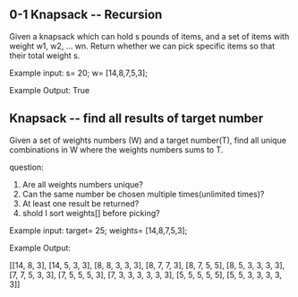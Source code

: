 ## 0-1 Knapsack -- Recursion
Given a knapsack which can hold s pounds of items, and a set of items with weight w1, w2, ... wn. Return whether we can pick specific items so that their total weight s.

Example input: s= 20; w= [14,8,7,5,3];

Example Output: True

## Knapsack -- find all results of target number
Given a set of weights numbers (W) and a target number(T), find all unique combinations in W where the weights numbers sums to T.

question: 
1. Are all weights numbers unique?
2. Can the same number be chosen multiple times(unlimited times)?
3. At least one result be returned?
4. shold I sort weights[] before picking?

Example input: target= 25; weights= [14,8,7,5,3];

Example Output: 

[[14, 8, 3], [14, 5, 3, 3], [8, 8, 3, 3, 3], [8, 7, 7, 3], [8, 7, 5, 5], [8, 5, 3, 3, 3, 3], [7, 7, 5, 3, 3], [7, 5, 5, 5, 3], [7, 3, 3, 3, 3, 3, 3], [5, 5, 5, 5, 5], [5, 5, 3, 3, 3, 3, 3]]